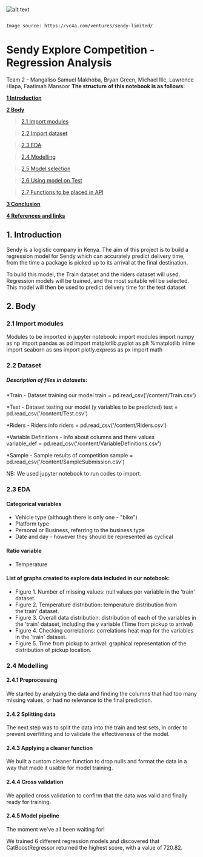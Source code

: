 ![alt text](https://drive.google.com/uc?id=1Tkiy1Gvc4Ce0L3qiHKUAvkttcWkGMU8O)

                                                                      Image source: https://vc4a.com/ventures/sendy-limited/

# **Sendy Explore Competition - Regression Analysis**

Team 2 - Mangaliso Samuel Makhoba, Bryan Green, Michael Ilic, Lawrence Hlapa, Faatimah Mansoor 
**The structure of this notebook is as follows:**

[**1 Introduction**](##1-introduction)


[**2 Body**](##2-body)

>[2.1 Import modules](#21-import-modules)

>[2.2 Import dataset](#22-import-dataset)

>[2.3 EDA](#23-eda)

>[2.4 Modelling](#24-modelling)

>[2.5 Model selection](#25-model-selection)

>[2.6 Using model on Test](#26-using-model-on-test)

>[2.7 Functions to be placed in API](#functions-to-be-placed-in-api)

[**3 Conclusion**](#3-conclusion)

[**4 References and links**](#4-references-and-links)

## 1. Introduction

Sendy is a logistic company in Kenya. The aim of this project is to build a regression model for Sendy which can accurately predict delivery time, from the time a package is picked up to its arrival at the final destination.

To build this model, the Train dataset and the riders dataset will used. Regression models will be trained, and the most suitable will be selected. This model will then be used to predict delivery time for the test dataset 

## 2. Body


### 2.1 Import modules

  Modules to be imported in jupyter notebook:
      import modules 
      import numpy as np 
      import pandas as pd
      import matplotlib.pyplot as plt 
      %matplotlib inline 
      import seaborn as sns
      import plotly.express as px
      import math

### 2.2 Dataset

##### Description of files in datasets:

  *Train - Dataset training our model
  train = pd.read_csv('/content/Train.csv')
  
  *Test - Dataset testing our model (y variables to be predicted)
  test = pd.read_csv('/content/Test.csv')
  
  *Riders - Riders info
  riders = pd.read_csv('/content/Riders.csv')
  
  *Variable Definitions - Info about columns and there values  
  variable_def = pd.read_csv('/content/VariableDefinitions.csv')
  
  *Sample - Sample results of competition
  sample = pd.read_csv('/content/SampleSubmission.csv')
  
  NB: We used jupyter notebook to run codes to import.

### 2.3 EDA

#### Categorical variables

  - Vehicle type (although there is only one - "bike")
  - Platform type
  - Personal or Business, referring to the business type
  - Date and day - however they should be represented as cyclical 
  
#### Ratio variable

  - Temperature
  
#### List of graphs created to explore data included in our notebook:

  - Figure 1. Number of missing values: null values per variable in the 'train' dataset.
  - Figure 2. Temperature distribution: temperature distribution from the'train'      dataset.
  - Figure 3. Overall data distribution: distribution of each of the variables in the 'train' dataset, including the y variable (Time from pickup to arrival)
  - Figure 4. Checking correlations: correlations heat map for the variables in the 'train' dataset.
  - Figure 5. Time from pickup to arrival: graphical representation of the distribution of pickup location.
  
  ### 2.4 Modelling
  
  #### 2.4.1 Preprocessing
  
  We started by analyzing the data and finding the columns that had too many missing values, or had no relevance to the final prediction.
  
  #### 2.4.2 Splitting data
  
  The next step was to split the data into the train and test sets, in order to prevent overfitting and to validate the effectiveness of the model.
  
  #### 2.4.3 Applying a cleaner function
  
  We built a custom cleaner function to drop nulls and format the data in a way that made it usable for model training.
  
  #### 2.4.4 Cross validation
  
  We applied cross validation to confirm that the data was valid and finally ready for training. 
  
  #### 2.4.5 Model pipeline
  
  The moment we’ve all been waiting for!

We trained 6 different regression models and discovered that CatBoostRegressor returned the highest score, with a value of 720.82.

  
  
  
  
  
  
  


  

